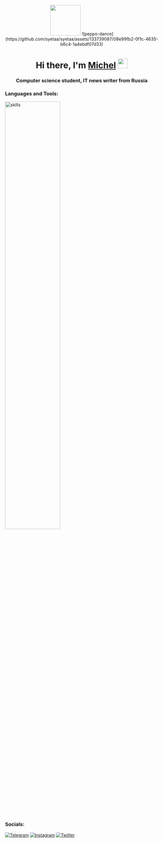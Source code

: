 <div id="header" align="center">
  <img src="https://media.giphy.com/media/M9gbBd9nbDrOTu1Mqx/giphy.gif" width="100"/>
  ![peppo-dance](https://github.com/syetaa/syetaa/assets/133739087/08e99fb2-0f1c-4635-b6c4-1a4ebdf07d33)
</div>
<h1 align="center">Hi there, I'm <a href="https://t.me/syetaaa0" target="_blank">Michel</a> 
<img src="https://github.com/blackcater/blackcater/raw/main/images/Hi.gif" height="32"/>
<h3 align="center">Computer science student, IT news writer from Russia</h3></h1>

### Languages and Tools:
<img src="https://skillicons.dev/icons?i=html,css,js,ts,react,next,git,linux" alt="skills" width=60%>

### Socials:
[![Telegram](https://img.shields.io/badge/-Telegram-090909?style=for-the-badge&logo=telegram&logoColor=27A0D9)](https://t.me/syetaaa0)
[![Instagram](https://img.shields.io/badge/-Instagram-090909?style=for-the-badge&logo=instagram&logoColor=B4068E)]([https://www.instagram.com/_pod_spidamy?utm_source=qr&r=nametag](https://instagram.com/_syetaa0?igshid=YTQwZjQ0NmI0OA==))
[![Twitter](https://img.shields.io/badge/-Twitter-090909?style=for-the-badge&logo=Twitter&logoColor=1C9DEB)]()
